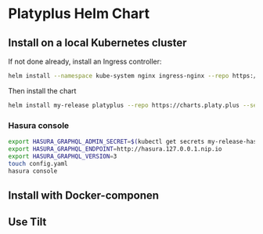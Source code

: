 # Platyplus Helm Chart

## Install on a local Kubernetes cluster

If not done already, install an Ingress controller:

```sh
helm install --namespace kube-system nginx ingress-nginx --repo https://kubernetes.github.io/ingress-nginx
```

Then install the chart

```sh
helm install my-release platyplus --repo https://charts.platy.plus --set global.ingress.domain=127.0.0.1.nip.io
```

### Hasura console

```sh
export HASURA_GRAPHQL_ADMIN_SECRET=$(kubectl get secrets my-release-hasura -o jsonpath='{.data.adminSecret}' | base64 --decode)
export HASURA_GRAPHQL_ENDPOINT=http://hasura.127.0.0.1.nip.io
export HASURA_GRAPHQL_VERSION=3
touch config.yaml
hasura console
```

## Install with Docker-componen

## Use Tilt
